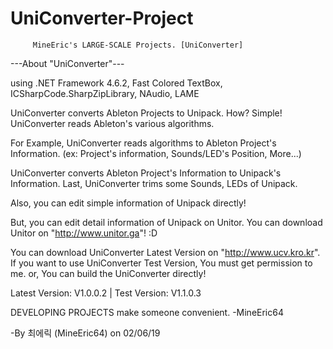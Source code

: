 # UniConverter-Project

         MineEric's LARGE-SCALE Projects. [UniConverter]

---About "UniConverter"---

using .NET Framework 4.6.2, Fast Colored TextBox, ICSharpCode.SharpZipLibrary, NAudio, LAME

UniConverter converts Ableton Projects to Unipack.
How? Simple! UniConverter reads Ableton's various algorithms.

For Example, UniConverter reads algorithms to Ableton Project's Information.
(ex: Project's information, Sounds/LED's Position, More...)

UniConverter converts Ableton Project's Information to Unipack's Information.
Last, UniConverter trims some Sounds, LEDs of Unipack.

Also, you can edit simple information of Unipack directly!

But, you can edit detail information of Unipack on Unitor.
You can download Unitor on "http://www.unitor.ga"! :D

You can download UniConverter Latest Version on "http://www.ucv.kro.kr".
If you want to use UniConverter Test Version, You must get permission to me. or, You can build the UniConverter directly!

Latest Version: V1.0.0.2   |   Test Version: V1.1.0.3

DEVELOPING PROJECTS make someone convenient. -MineEric64

-By 최에릭 (MineEric64) on 02/06/19
